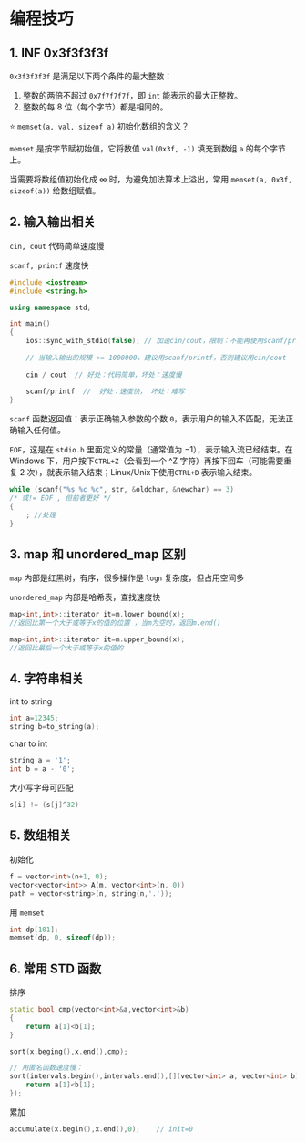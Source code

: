 # 编程技巧

## 1.  INF 0x3f3f3f3f

`0x3f3f3f3f` 是满足以下两个条件的最大整数：

1. 整数的两倍不超过 `0x7f7f7f7f`，即 `int` 能表示的最大正整数。
2. 整数的每 $8$ 位（每个字节）都是相同的。

:star: `memset(a, val, sizeof a)` 初始化数组的含义？

`memset` 是按字节赋初始值，它将数值 `val(0x3f, -1)` 填充到数组 `a` 的每个字节上。

当需要将数组值初始化成 $\infty$ 时，为避免加法算术上溢出，常用 `memset(a, 0x3f, sizeof(a))` 给数组赋值。


## 2. 输入输出相关

`cin, cout` 代码简单速度慢

`scanf, printf` 速度快

```cpp
#include <iostream>
#include <string.h>

using namespace std;

int main()
{
    ios::sync_with_stdio(false); // 加速cin/cout，限制：不能再使用scanf/printf了
    
    // 当输入输出的规模 >= 1000000，建议用scanf/printf，否则建议用cin/cout
    
    cin / cout  // 好处：代码简单，坏处：速度慢
        
    scanf/printf  //  好处：速度快， 坏处：难写
}
```

`scanf` 函数返回值：表示正确输入参数的个数
`0`，表示用户的输入不匹配，无法正确输入任何值。

`EOF`，这是在 `stdio.h` 里面定义的常量（通常值为 $-1$），表示输入流已经结束。在 Windows 下，用户按下`CTRL+Z`（会看到一个 ^Z 字符）再按下回车（可能需要重复 $2$ 次），就表示输入结束；Linux/Unix下使用`CTRL+D` 表示输入结束。

```cpp
while (scanf("%s %c %c", str, &oldchar, &newchar) == 3) 
/* 或!= EOF , 但前者更好 */
{
    ; //处理
}
```


## 3. map 和 unordered_map 区别

`map` 内部是红黑树，有序，很多操作是 `logn` 复杂度，但占用空间多

`unordered_map`  内部是哈希表，查找速度快

```cpp
map<int,int>::iterator it=m.lower_bound(x);
//返回比第一个大于或等于x的值的位置 ，当m为空时，返回m.end()

map<int,int>::iterator it=m.upper_bound(x);
//返回比最后一个大于或等于x的值的
```

## 4. 字符串相关

int to string

```cpp
int a=12345;
string b=to_string(a);
```

char to int


```cpp
string a = '1'; 
int b = a - '0';
```


大小写字母可匹配 
```cpp
s[i] != (s[j]^32) 
```


## 5. 数组相关

初始化
```cpp
f = vector<int>(n+1, 0);
vector<vector<int>> A(m, vector<int>(n, 0))
path = vector<string>(n, string(n,'.'));

```

用 `memset` 
```cpp
int dp[101];
memset(dp, 0, sizeof(dp));
```


## 6. 常用 STD 函数

排序 
```cpp
static bool cmp(vector<int>&a,vector<int>&b)
{
    return a[1]<b[1];
}

sort(x.beging(),x.end(),cmp);

// 用匿名函数速度慢：
sort(intervals.begin(),intervals.end(),[](vector<int> a, vector<int> b){
    return a[1]<b[1];
});
```

累加
```cpp
accumulate(x.begin(),x.end(),0);	// init=0
```
